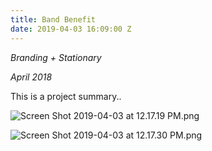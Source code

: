 ```yaml
---
title: Band Benefit
date: 2019-04-03 16:09:00 Z
---
```


*Branding \+ Stationary*

*April 2018*

This is a project summary..

![Screen Shot 2019-04-03 at 12.17.19 PM.png](/uploads/Screen%20Shot%202019-04-03%20at%2012.17.19%20PM.png)

![Screen Shot 2019-04-03 at 12.17.30 PM.png](/uploads/Screen%20Shot%202019-04-03%20at%2012.17.30%20PM.png)